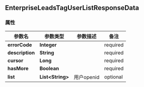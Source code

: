 <a name="EnterpriseLeadsTagUserListResponseData"></a>
## EnterpriseLeadsTagUserListResponseData
### 属性
参数名 | 参数类型 | 参数描述 | 备注
------------ | ------------- | ------------- | -------------
**errorCode** | **Integer** |  |  required 
**description** | **String** |  |  required 
**cursor** | **Long** |  |  required 
**hasMore** | **Boolean** |  |  required 
**list** | **List&lt;String&gt;** | 用户openid |  optional






